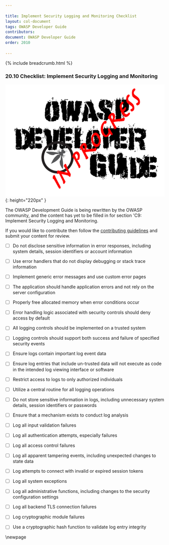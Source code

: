 ```yaml
---

title: Implement Security Logging and Monitoring Checklist
layout: col-document
tags: OWASP Developer Guide
contributors:
document: OWASP Developer Guide
order: 2010

---
```


{% include breadcrumb.html %}

### 20.10 Checklist: Implement Security Logging and Monitoring

![Developer Guide](../assets/images/dg_wip.png "OWASP Developer Guide"){: height="220px" }

The OWASP Development Guide is being rewritten by the OWASP community,
and the content has yet to be filled in for section 'C9: Implement Security Logging and Monitoring.

If you would like to contribute then follow the [contributing guidelines][contribute]
and submit your content for review.

[contribute]: https://github.com/OWASP/www-project-developer-guide/blob/main/contributing.md


- [ ]   Do not disclose sensitive information in error responses, including
    system details, session identifiers or account information

- [ ]   Use error handlers that do not display debugging or stack trace information

- [ ]   Implement generic error messages and use custom error pages

- [ ]   The application should handle application errors and not rely on the server configuration

- [ ]   Properly free allocated memory when error conditions occur

- [ ]   Error handling logic associated with security controls should deny access by default

- [ ]   All logging controls should be implemented on a trusted system

- [ ]   Logging controls should support both success and failure of specified security events

- [ ]   Ensure logs contain important log event data

- [ ]   Ensure log entries that include un-trusted data will not execute as
    code in the intended log viewing interface or software

- [ ]   Restrict access to logs to only authorized individuals

- [ ]   Utilize a central routine for all logging operations

- [ ]   Do not store sensitive information in logs, including unnecessary
    system details, session identifiers or passwords

- [ ]   Ensure that a mechanism exists to conduct log analysis

- [ ]   Log all input validation failures

- [ ]   Log all authentication attempts, especially failures

- [ ]   Log all access control failures

- [ ]   Log all apparent tampering events, including unexpected changes to state data

- [ ]   Log attempts to connect with invalid or expired session tokens

- [ ]   Log all system exceptions

- [ ]   Log all administrative functions, including changes to the security configuration settings

- [ ]   Log all backend TLS connection failures

- [ ]   Log cryptographic module failures

- [ ]   Use a cryptographic hash function to validate log entry integrity


\newpage
